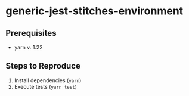 # generic-jest-stitches-environment

## Prerequisites

- yarn v. 1.22
## Steps to Reproduce

1. Install dependencies (`yarn`)
2. Execute tests (`yarn test`)


